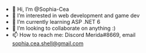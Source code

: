 - 👋 Hi, I’m @Sophia-Cea
- 👀 I’m interested in web development and game dev
- 🌱 I’m currently learning ASP .NET 6
- 💞️ I’m looking to collaborate on anything :)
- 📫 How to reach me: Discord Merida#8669, email sophia.cea.shell@gmail.com

<!---
Sophia-Cea/Sophia-Cea is a ✨ special ✨ repository because its `README.md` (this file) appears on your GitHub profile.
You can click the Preview link to take a look at your changes.
--->
